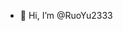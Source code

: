 - 👋 Hi, I’m @RuoYu2333

<!---
RuoYu2333/RuoYu2333 is a ✨ special ✨ repository because its `README.md` (this file) appears on your GitHub profile.
You can click the Preview link to take a look at your changes.
--->
